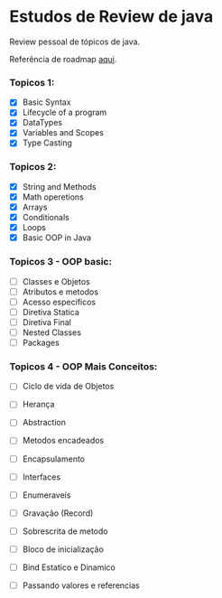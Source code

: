 # Estudos de Review de java

Review pessoal de tópicos de java.

Referência de roadmap [aqui](https://roadmap.sh/java).

### Topicos 1:

- [x] Basic Syntax 
- [x] Lifecycle of a program
- [x] DataTypes
- [x] Variables and Scopes
- [x] Type Casting

### Topicos 2:

- [x] String and Methods
- [x] Math operetions
- [x] Arrays
- [x] Conditionals
- [x] Loops
- [x] Basic OOP in Java

### Topicos 3 - OOP basic:

- [ ] Classes e Objetos
- [ ] Atributos e metodos
- [ ] Acesso especificos
- [ ] Diretiva Statica
- [ ] Diretiva Final
- [ ] Nested Classes
- [ ] Packages

### Topicos 4 - OOP Mais Conceitos:

- [ ] Ciclo de vida de Objetos
- [ ] Herança
- [ ] Abstraction
- [ ] Metodos encadeados
- [ ] Encapsulamento
- [ ] Interfaces
- [ ] Enumeraveis
- [ ] Gravação (Record)
- [ ] Sobrescrita de metodo
- [ ] Bloco de inicialização
- [ ] Bind Estatico e Dinamico
- [ ] Passando valores e referencias



